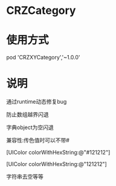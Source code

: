 # CRZCategory
# 使用方式
pod 'CRZXYCategory','~1.0.0'

# 说明

通过runtime动态修复bug

防止数组越界闪退

字典object为空闪退

兼容性:传色值时可以不带# 

[UIColor colorWithHexString:@"#121212"]

[UIColor colorWithHexString:@"121212"]

字符串去空等等
